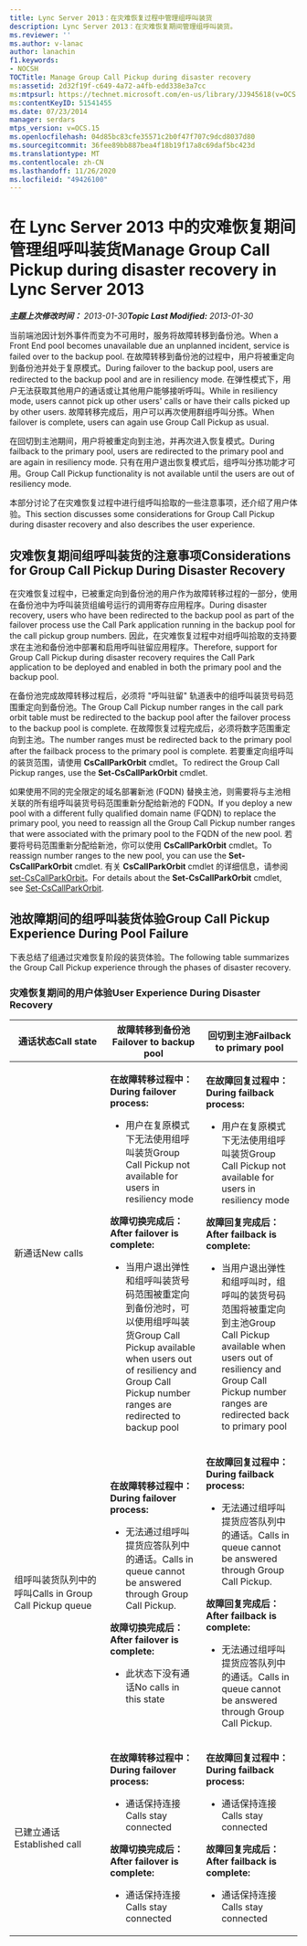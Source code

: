 ```yaml
---
title: Lync Server 2013：在灾难恢复过程中管理组呼叫装货
description: Lync Server 2013：在灾难恢复期间管理组呼叫装货。
ms.reviewer: ''
ms.author: v-lanac
author: lanachin
f1.keywords:
- NOCSH
TOCTitle: Manage Group Call Pickup during disaster recovery
ms:assetid: 2d32f19f-c649-4a72-a4fb-edd338e3a7cc
ms:mtpsurl: https://technet.microsoft.com/en-us/library/JJ945618(v=OCS.15)
ms:contentKeyID: 51541455
ms.date: 07/23/2014
manager: serdars
mtps_version: v=OCS.15
ms.openlocfilehash: 04d85bc83cfe35571c2b0f47f707c9dcd8037d80
ms.sourcegitcommit: 36fee89bb887bea4f18b19f17a8c69daf5bc423d
ms.translationtype: MT
ms.contentlocale: zh-CN
ms.lasthandoff: 11/26/2020
ms.locfileid: "49426100"
---
```

# <a name="manage-group-call-pickup-during-disaster-recovery-in-lync-server-2013"></a><span data-ttu-id="4e520-103">在 Lync Server 2013 中的灾难恢复期间管理组呼叫装货</span><span class="sxs-lookup"><span data-stu-id="4e520-103">Manage Group Call Pickup during disaster recovery in Lync Server 2013</span></span>

<div data-xmlns="http://www.w3.org/1999/xhtml">

<div class="topic" data-xmlns="http://www.w3.org/1999/xhtml" data-msxsl="urn:schemas-microsoft-com:xslt" data-cs="https://msdn.microsoft.com/">

<div data-asp="https://msdn2.microsoft.com/asp">



</div>

<div id="mainSection">

<div id="mainBody"><span data-ttu-id="4e520-104">

<span> </span></span><span class="sxs-lookup"><span data-stu-id="4e520-104">

<span> </span></span></span>

<span data-ttu-id="4e520-105">_**主题上次修改时间：** 2013-01-30_</span><span class="sxs-lookup"><span data-stu-id="4e520-105">_**Topic Last Modified:** 2013-01-30_</span></span>

<span data-ttu-id="4e520-106">当前端池因计划外事件而变为不可用时，服务将故障转移到备份池。</span><span class="sxs-lookup"><span data-stu-id="4e520-106">When a Front End pool becomes unavailable due an unplanned incident, service is failed over to the backup pool.</span></span> <span data-ttu-id="4e520-107">在故障转移到备份池的过程中，用户将被重定向到备份池并处于复原模式。</span><span class="sxs-lookup"><span data-stu-id="4e520-107">During failover to the backup pool, users are redirected to the backup pool and are in resiliency mode.</span></span> <span data-ttu-id="4e520-108">在弹性模式下，用户无法获取其他用户的通话或让其他用户能够接听呼叫。</span><span class="sxs-lookup"><span data-stu-id="4e520-108">While in resiliency mode, users cannot pick up other users' calls or have their calls picked up by other users.</span></span> <span data-ttu-id="4e520-109">故障转移完成后，用户可以再次使用群组呼叫分拣。</span><span class="sxs-lookup"><span data-stu-id="4e520-109">When failover is complete, users can again use Group Call Pickup as usual.</span></span>

<span data-ttu-id="4e520-110">在回切到主池期间，用户将被重定向到主池，并再次进入恢复模式。</span><span class="sxs-lookup"><span data-stu-id="4e520-110">During failback to the primary pool, users are redirected to the primary pool and are again in resiliency mode.</span></span> <span data-ttu-id="4e520-111">只有在用户退出恢复模式后，组呼叫分拣功能才可用。</span><span class="sxs-lookup"><span data-stu-id="4e520-111">Group Call Pickup functionality is not available until the users are out of resiliency mode.</span></span>

<span data-ttu-id="4e520-112">本部分讨论了在灾难恢复过程中进行组呼叫拾取的一些注意事项，还介绍了用户体验。</span><span class="sxs-lookup"><span data-stu-id="4e520-112">This section discusses some considerations for Group Call Pickup during disaster recovery and also describes the user experience.</span></span>

<div>

## <a name="considerations-for-group-call-pickup-during-disaster-recovery"></a><span data-ttu-id="4e520-113">灾难恢复期间组呼叫装货的注意事项</span><span class="sxs-lookup"><span data-stu-id="4e520-113">Considerations for Group Call Pickup During Disaster Recovery</span></span>

<span data-ttu-id="4e520-114">在灾难恢复过程中，已被重定向到备份池的用户作为故障转移过程的一部分，使用在备份池中为呼叫装货组编号运行的调用寄存应用程序。</span><span class="sxs-lookup"><span data-stu-id="4e520-114">During disaster recovery, users who have been redirected to the backup pool as part of the failover process use the Call Park application running in the backup pool for the call pickup group numbers.</span></span> <span data-ttu-id="4e520-115">因此，在灾难恢复过程中对组呼叫拾取的支持要求在主池和备份池中部署和启用呼叫驻留应用程序。</span><span class="sxs-lookup"><span data-stu-id="4e520-115">Therefore, support for Group Call Pickup during disaster recovery requires the Call Park application to be deployed and enabled in both the primary pool and the backup pool.</span></span>

<span data-ttu-id="4e520-116">在备份池完成故障转移过程后，必须将 "呼叫驻留" 轨道表中的组呼叫装货号码范围重定向到备份池。</span><span class="sxs-lookup"><span data-stu-id="4e520-116">The Group Call Pickup number ranges in the call park orbit table must be redirected to the backup pool after the failover process to the backup pool is complete.</span></span> <span data-ttu-id="4e520-117">在故障恢复过程完成后，必须将数字范围重定向到主池。</span><span class="sxs-lookup"><span data-stu-id="4e520-117">The number ranges must be redirected back to the primary pool after the failback process to the primary pool is complete.</span></span> <span data-ttu-id="4e520-118">若要重定向组呼叫的装货范围，请使用 **CsCallParkOrbit** cmdlet。</span><span class="sxs-lookup"><span data-stu-id="4e520-118">To redirect the Group Call Pickup ranges, use the **Set-CsCallParkOrbit** cmdlet.</span></span>

<span data-ttu-id="4e520-119">如果使用不同的完全限定的域名部署新池 (FQDN) 替换主池，则需要将与主池相关联的所有组呼叫装货号码范围重新分配给新池的 FQDN。</span><span class="sxs-lookup"><span data-stu-id="4e520-119">If you deploy a new pool with a different fully qualified domain name (FQDN) to replace the primary pool, you need to reassign all the Group Call Pickup number ranges that were associated with the primary pool to the FQDN of the new pool.</span></span> <span data-ttu-id="4e520-120">若要将号码范围重新分配给新池，你可以使用 **CsCallParkOrbit** cmdlet。</span><span class="sxs-lookup"><span data-stu-id="4e520-120">To reassign number ranges to the new pool, you can use the **Set-CsCallParkOrbit** cmdlet.</span></span> <span data-ttu-id="4e520-121">有关 **CsCallParkOrbit** cmdlet 的详细信息，请参阅 [set-CsCallParkOrbit](https://docs.microsoft.com/powershell/module/skype/Set-CsCallParkOrbit)。</span><span class="sxs-lookup"><span data-stu-id="4e520-121">For details about the **Set-CsCallParkOrbit** cmdlet, see [Set-CsCallParkOrbit](https://docs.microsoft.com/powershell/module/skype/Set-CsCallParkOrbit).</span></span>

</div>

<div>

## <a name="group-call-pickup-experience-during-pool-failure"></a><span data-ttu-id="4e520-122">池故障期间的组呼叫装货体验</span><span class="sxs-lookup"><span data-stu-id="4e520-122">Group Call Pickup Experience During Pool Failure</span></span>

<span data-ttu-id="4e520-123">下表总结了组通过灾难恢复阶段的装货体验。</span><span class="sxs-lookup"><span data-stu-id="4e520-123">The following table summarizes the Group Call Pickup experience through the phases of disaster recovery.</span></span>

### <a name="user-experience-during-disaster-recovery"></a><span data-ttu-id="4e520-124">灾难恢复期间的用户体验</span><span class="sxs-lookup"><span data-stu-id="4e520-124">User Experience During Disaster Recovery</span></span>

<table>
<colgroup>
<col style="width: 33%" />
<col style="width: 33%" />
<col style="width: 33%" />
</colgroup>
<thead>
<tr class="header">
<th><span data-ttu-id="4e520-125">通话状态</span><span class="sxs-lookup"><span data-stu-id="4e520-125">Call state</span></span></th>
<th><span data-ttu-id="4e520-126">故障转移到备份池</span><span class="sxs-lookup"><span data-stu-id="4e520-126">Failover to backup pool</span></span></th>
<th><span data-ttu-id="4e520-127">回切到主池</span><span class="sxs-lookup"><span data-stu-id="4e520-127">Failback to primary pool</span></span></th>
</tr>
</thead>
<tbody>
<tr class="odd">
<td><p><span data-ttu-id="4e520-128">新通话</span><span class="sxs-lookup"><span data-stu-id="4e520-128">New calls</span></span></p></td>
<td><p><span data-ttu-id="4e520-129"><strong>在故障转移过程中：</strong></span><span class="sxs-lookup"><span data-stu-id="4e520-129"><strong>During failover process:</strong></span></span></p>
<ul>
<li><p><span data-ttu-id="4e520-130">用户在复原模式下无法使用组呼叫装货</span><span class="sxs-lookup"><span data-stu-id="4e520-130">Group Call Pickup not available for users in resiliency mode</span></span></p></li>
</ul>
<p><span data-ttu-id="4e520-131"><strong>故障切换完成后：</strong></span><span class="sxs-lookup"><span data-stu-id="4e520-131"><strong>After failover is complete:</strong></span></span></p>
<ul>
<li><p><span data-ttu-id="4e520-132">当用户退出弹性和组呼叫装货号码范围被重定向到备份池时，可以使用组呼叫装货</span><span class="sxs-lookup"><span data-stu-id="4e520-132">Group Call Pickup available when users out of resiliency and Group Call Pickup number ranges are redirected to backup pool</span></span></p></li>
</ul></td>
<td><p><span data-ttu-id="4e520-133"><strong>在故障回复过程中：</strong></span><span class="sxs-lookup"><span data-stu-id="4e520-133"><strong>During failback process:</strong></span></span></p>
<ul>
<li><p><span data-ttu-id="4e520-134">用户在复原模式下无法使用组呼叫装货</span><span class="sxs-lookup"><span data-stu-id="4e520-134">Group Call Pickup not available for users in resiliency mode</span></span></p></li>
</ul>
<p><span data-ttu-id="4e520-135"><strong>故障回复完成后：</strong></span><span class="sxs-lookup"><span data-stu-id="4e520-135"><strong>After failback is complete:</strong></span></span></p>
<ul>
<li><p><span data-ttu-id="4e520-136">当用户退出弹性和组呼叫时，组呼叫的装货号码范围将被重定向到主池</span><span class="sxs-lookup"><span data-stu-id="4e520-136">Group Call Pickup available when users out of resiliency and Group Call Pickup number ranges are redirected back to primary pool</span></span></p></li>
</ul></td>
</tr>
<tr class="even">
<td><p><span data-ttu-id="4e520-137">组呼叫装货队列中的呼叫</span><span class="sxs-lookup"><span data-stu-id="4e520-137">Calls in Group Call Pickup queue</span></span></p></td>
<td><p><span data-ttu-id="4e520-138"><strong>在故障转移过程中：</strong></span><span class="sxs-lookup"><span data-stu-id="4e520-138"><strong>During failover process:</strong></span></span></p>
<ul>
<li><p><span data-ttu-id="4e520-139">无法通过组呼叫提货应答队列中的通话。</span><span class="sxs-lookup"><span data-stu-id="4e520-139">Calls in queue cannot be answered through Group Call Pickup.</span></span></p></li>
</ul>
<p><span data-ttu-id="4e520-140"><strong>故障切换完成后：</strong></span><span class="sxs-lookup"><span data-stu-id="4e520-140"><strong>After failover is complete:</strong></span></span></p>
<ul>
<li><p><span data-ttu-id="4e520-141">此状态下没有通话</span><span class="sxs-lookup"><span data-stu-id="4e520-141">No calls in this state</span></span></p></li>
</ul></td>
<td><p><span data-ttu-id="4e520-142"><strong>在故障回复过程中：</strong></span><span class="sxs-lookup"><span data-stu-id="4e520-142"><strong>During failback process:</strong></span></span></p>
<ul>
<li><p><span data-ttu-id="4e520-143">无法通过组呼叫提货应答队列中的通话。</span><span class="sxs-lookup"><span data-stu-id="4e520-143">Calls in queue cannot be answered through Group Call Pickup.</span></span></p></li>
</ul>
<p><span data-ttu-id="4e520-144"><strong>故障回复完成后：</strong></span><span class="sxs-lookup"><span data-stu-id="4e520-144"><strong>After failback is complete:</strong></span></span></p>
<ul>
<li><p><span data-ttu-id="4e520-145">无法通过组呼叫提货应答队列中的通话。</span><span class="sxs-lookup"><span data-stu-id="4e520-145">Calls in queue cannot be answered through Group Call Pickup.</span></span></p></li>
</ul></td>
</tr>
<tr class="odd">
<td><p><span data-ttu-id="4e520-146">已建立通话</span><span class="sxs-lookup"><span data-stu-id="4e520-146">Established call</span></span></p></td>
<td><p><span data-ttu-id="4e520-147"><strong>在故障转移过程中：</strong></span><span class="sxs-lookup"><span data-stu-id="4e520-147"><strong>During failover process:</strong></span></span></p>
<ul>
<li><p><span data-ttu-id="4e520-148">通话保持连接</span><span class="sxs-lookup"><span data-stu-id="4e520-148">Calls stay connected</span></span></p></li>
</ul>
<p><span data-ttu-id="4e520-149"><strong>故障切换完成后：</strong></span><span class="sxs-lookup"><span data-stu-id="4e520-149"><strong>After failover is complete:</strong></span></span></p>
<ul>
<li><p><span data-ttu-id="4e520-150">通话保持连接</span><span class="sxs-lookup"><span data-stu-id="4e520-150">Calls stay connected</span></span></p></li>
</ul></td>
<td><p><span data-ttu-id="4e520-151"><strong>在故障回复过程中：</strong></span><span class="sxs-lookup"><span data-stu-id="4e520-151"><strong>During failback process:</strong></span></span></p>
<ul>
<li><p><span data-ttu-id="4e520-152">通话保持连接</span><span class="sxs-lookup"><span data-stu-id="4e520-152">Calls stay connected</span></span></p></li>
</ul>
<p><span data-ttu-id="4e520-153"><strong>故障回复完成后：</strong></span><span class="sxs-lookup"><span data-stu-id="4e520-153"><strong>After failback is complete:</strong></span></span></p>
<ul>
<li><p><span data-ttu-id="4e520-154">通话保持连接</span><span class="sxs-lookup"><span data-stu-id="4e520-154">Calls stay connected</span></span></p></li>
</ul></td>
</tr>
</tbody>
</table><span data-ttu-id="4e520-155">


</div>

</div>

<span> </span>

</div>

</div>

</span><span class="sxs-lookup"><span data-stu-id="4e520-155">


</div>

</div>

<span> </span>

</div>

</div>

</span></span></div>

